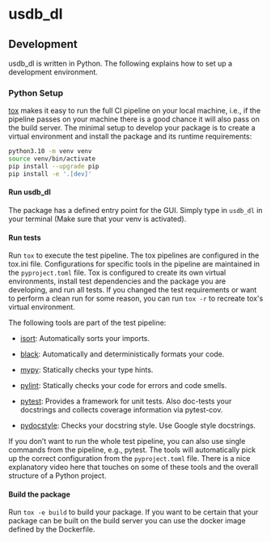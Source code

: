 # usdb_dl

## Development
usdb_dl is written in Python.
The following explains how to set up a development environment.

### Python Setup

[tox](https://github.com/tox-dev/tox) makes it easy to run the full CI pipeline on your local machine, i.e., if the pipeline passes on your machine there is a good chance it will also pass on the build server.
The minimal setup to develop your package is to create a virtual environment and install the package and its runtime requirements:

```bash
python3.10 -m venv venv
source venv/bin/activate
pip install --upgrade pip
pip install -e '.[dev]'
```


#### Run usdb_dl

The package has a defined entry point for the GUI. Simply type in `usdb_dl` in your terminal (Make sure that your venv is activated).

#### Run tests
Run `tox` to execute the test pipeline. The tox pipelines are configured in the tox.ini file. Configurations for specific tools in the pipeline are maintained in the `pyproject.toml` file. Tox is configured to create its own virtual environments, install test dependencies and the package you are developing, and run all tests. If you changed the test requirements or want to perform a clean run for some reason, you can run `tox -r` to recreate tox's virtual environment. 

The following tools are part of the test pipeline:

 - [isort](https://github.com/PyCQA/isort): Automatically sorts your imports.

 - [black](https://github.com/psf/black): Automatically and deterministically formats your code.

 - [mypy](https://github.com/python/mypy): Statically checks your type hints.

 - [pylint](https://github.com/PyCQA/pylint): Statically checks your code for errors and code smells.

 - [pytest](https://github.com/pytest-dev/pytest): Provides a framework for unit tests. Also doc-tests your docstrings and collects coverage information via pytest-cov.

 - [pydocstyle](https://github.com/PyCQA/pydocstyle): Checks your docstring style. Use Google style docstrings.

If you don’t want to run the whole test pipeline, you can also use single commands from the pipeline, e.g., pytest. The tools will automatically pick up the correct configuration from the `pyproject.toml` file. There is a nice explanatory video here that touches on some of these tools and the overall structure of a Python project.


#### Build the package
Run `tox -e build` to build your package. If you want to be certain that your package can be built on the build server you can use the docker image defined by the Dockerfile.

